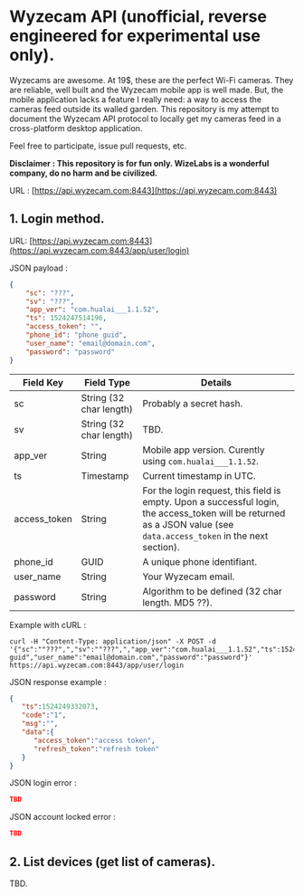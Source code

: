 # Wyzecam API (unofficial, reverse engineered for experimental use only).

Wyzecams are awesome. At 19$, these are the perfect Wi-Fi cameras. They are reliable, well built and the Wyzecam mobile app is well made. But, the mobile application lacks a feature I really need: a way to access the cameras feed outside its walled garden. This repository is my attempt to document the Wyzecam API protocol to locally get my cameras feed in a cross-platform desktop application.

Feel free to participate, issue pull requests, etc.

**Disclaimer : This repository is for fun only. WizeLabs is a wonderful company, do no harm and be civilized.**

URL : [https://api.wyzecam.com:8443](https://api.wyzecam.com:8443)

## 1. Login method.

URL: [https://api.wyzecam.com:8443](https://api.wyzecam.com:8443/app/user/login)

JSON payload : 

```json
{
    "sc": "???",
    "sv": "???",
    "app_ver": "com.hualai___1.1.52",
    "ts": 1524247514196,
    "access_token": "",
    "phone_id": "phone guid",
    "user_name": "email@domain.com",
    "password": "password"
}
```

Field Key  | Field Type | Details
------------- | ------------- | -------------
sc  | String (32 char length) | Probably a secret hash.
sv  | String (32 char length) | TBD.
app_ver | String | Mobile app version. Curently using ```com.hualai___1.1.52```.
ts | Timestamp | Current timestamp in UTC.
access_token | String | For the login request, this field is empty. Upon a successful login, the access_token will be returned as a JSON value (see ```data.access_token``` in the next section).
phone_id | GUID | A unique phone identifiant.
user_name | String | Your Wyzecam email.
password | String | Algorithm to be defined (32 char length. MD5 ??).


Example with cURL :

```curl
curl -H "Content-Type: application/json" -X POST -d '{"sc":""???",","sv":""???",","app_ver":"com.hualai___1.1.52","ts":1524248711789,"access_token":"","phone_id":"phone guid","user_name":"email@domain.com","password":"password"}' https://api.wyzecam.com:8443/app/user/login
```

JSON response example :


```json
{
   "ts":1524249332073,
   "code":"1",
   "msg":"",
   "data":{
      "access_token":"access token",
      "refresh_token":"refresh token"
   }
}

```

JSON login error :


```json
TBD

```

JSON account locked error :

```json
TBD

```

## 2. List devices (get list of cameras).

TBD.